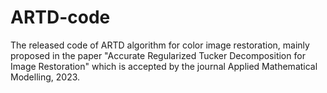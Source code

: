 # ARTD-code
The released code of ARTD algorithm for color image restoration, mainly proposed in the paper "Accurate Regularized Tucker Decomposition for Image Restoration" which is accepted by the journal Applied Mathematical Modelling, 2023.
